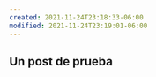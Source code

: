 ```yaml
---
created: 2021-11-24T23:18:33-06:00
modified: 2021-11-24T23:19:01-06:00
---
```


## Un post de prueba
